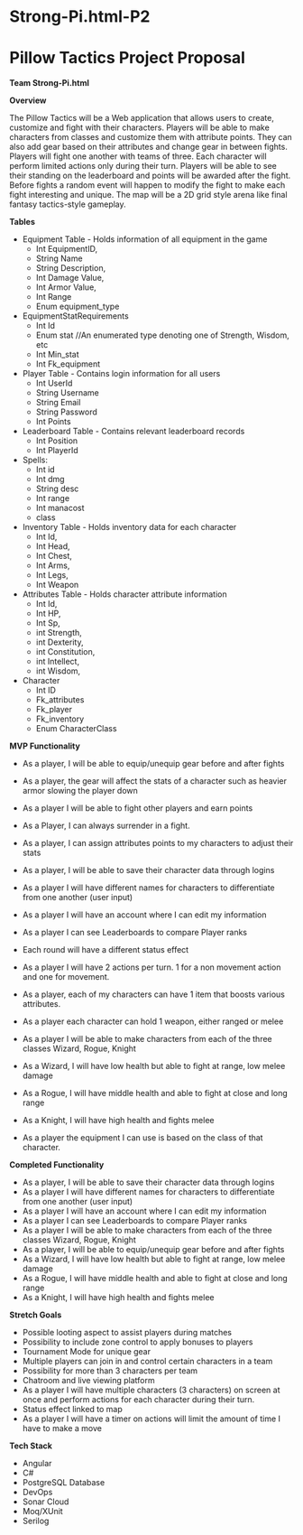 # Strong-Pi.html-P2
# **Pillow Tactics Project Proposal**

**Team Strong-Pi.html**

**Overview**

The Pillow Tactics will be a Web application that allows users to create, customize and fight with their characters. Players will be able to make characters from classes and customize them with attribute points. They can also add gear based on their attributes and change gear in between fights. Players will fight one another with teams of three. Each character will perform limited actions only during their turn. Players will be able to see their standing on the leaderboard and points will be awarded after the fight. Before fights a random event will happen to modify the fight to make each fight interesting and unique. The map will be a 2D grid style arena like final fantasy tactics-style gameplay.

**Tables**

- Equipment Table - Holds information of all equipment in the game
  - Int EquipmentID,
  - String Name
  - String Description,
  - Int Damage Value,
  - Int Armor Value,
  - Int Range
  - Enum equipment\_type
- EquipmentStatRequirements
  - Int Id
  - Enum stat //An enumerated type denoting one of Strength, Wisdom, etc
  - Int Min\_stat
  - Int Fk\_equipment
- Player Table - Contains login information for all users
  - Int UserId
  - String Username
  - String Email
  - String Password
  - Int Points
- Leaderboard Table - Contains relevant leaderboard records
  - Int Position
  - Int PlayerId
- Spells:
  - Int id
  - Int dmg
  - String desc
  - Int range
  - Int manacost
  - class
- Inventory Table - Holds inventory data for each character
  - Int Id,
  - Int Head,
  - Int Chest,
  - Int Arms,
  - Int Legs,
  - Int Weapon
- Attributes Table - Holds character attribute information
  - Int Id,
  - Int HP,
  - Int Sp,
  - int Strength,
  - int Dexterity,
  - int Constitution,
  - int Intellect,
  - int Wisdom,
- Character
  - Int ID
  - Fk\_attributes
  - Fk\_player
  - Fk\_inventory
  - Enum CharacterClass

**MVP Functionality**

- As a player, I will be able to equip/unequip gear before and after fights
- As a player, the gear will affect the stats of a character such as heavier armor slowing the player down
- As a player I will be able to fight other players and earn points
- As a Player, I can always surrender in a fight.
- As a player, I can assign attributes points to my characters to adjust their stats
- As a player, I will be able to save their character data through logins
- As a player I will have different names for characters to differentiate from one another (user input)
- As a player I will have an account where I can edit my information


- As a player I can see Leaderboards to compare Player ranks
- Each round will have a different status effect
- As a player I will have 2 actions per turn. 1 for a non movement action and one for movement.
- As a player, each of my characters can have 1 item that boosts various attributes.
- As a player each character can hold 1 weapon, either ranged or melee
- As a player I will be able to make characters from each of the three classes Wizard, Rogue, Knight
- As a Wizard, I will have low health but able to fight at range, low melee damage
- As a Rogue, I will have middle health and able to fight at close and long range
- As a Knight, I will have high health and fights melee
- As a player the equipment I can use is based on the class of that character.

**Completed Functionality**

- As a player, I will be able to save their character data through logins
- As a player I will have different names for characters to differentiate from one another (user input)
- As a player I will have an account where I can edit my information
- As a player I can see Leaderboards to compare Player ranks
- As a player I will be able to make characters from each of the three classes Wizard, Rogue, Knight
- As a player, I will be able to equip/unequip gear before and after fights
- As a Wizard, I will have low health but able to fight at range, low melee damage
- As a Rogue, I will have middle health and able to fight at close and long range
- As a Knight, I will have high health and fights melee

**Stretch Goals**

- Possible looting aspect to assist players during matches
- Possibility to include zone control to apply bonuses to players
- Tournament Mode for unique gear
- Multiple players can join in and control certain characters in a team
- Possibility for more than 3 characters per team
- Chatroom and live viewing platform
- As a player I will have multiple characters (3 characters) on screen at once and perform actions for each character during their turn.
- Status effect linked to map
- As a player I will have a timer on actions will limit the amount of time I have to make a move

**Tech Stack**

- Angular
- C#
- PostgreSQL Database
- DevOps
- Sonar Cloud
- Moq/XUnit
- Serilog
